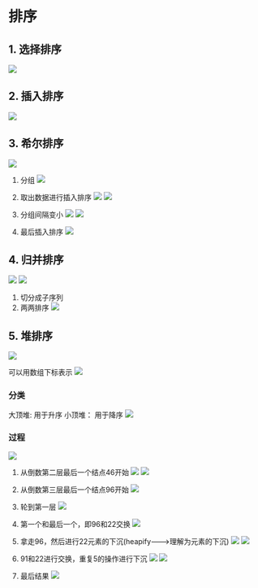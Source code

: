 # 排序

## 1. 选择排序
![](.sort_images/select_sort.png)


## 2. 插入排序
![](.sort_images/insert_sort.png)

## 3. 希尔排序
![](.sort_images/shell_sort.png)

1. 分组
![](.sort_images/shell_process1.png)
2. 取出数据进行插入排序
![](.sort_images/shell_process2.png)
![](.sort_images/shell_process3.png)

3. 分组间隔变小
![](.sort_images/shell_process4.png)
![](.sort_images/shell_process5.png)

4. 最后插入排序
![](.sort_images/shell_process6.png)

## 4. 归并排序
![](.sort_images/merge_sort.png)
![](.sort_images/merge_sort2.png)

1. 切分成子序列
2. 两两排序
![](.sort_images/merge_sort3.png)

## 5. 堆排序
![](.sort_images/heap_idea.png)

可以用数组下标表示
![](.sort_images/heap_idea1.png)


### 分类
大顶堆: 用于升序
小顶堆： 用于降序
![](.sort_images/large_small_heap.png)

### 过程

![](.sort_images/heap_process1.png)
1. 从倒数第二层最后一个结点46开始
![](.sort_images/heapify1.png)
![](.sort_images/heapify2.png)

2. 从倒数第三层最后一个结点96开始
![](.sort_images/heapify3.png)

3. 轮到第一层
![](.sort_images/heapify4.png)

4. 第一个和最后一个，即96和22交换
![](.sort_images/heapify5.png)

5. 拿走96，然后进行22元素的下沉(heapify--->理解为元素的下沉)
![](.sort_images/heapify6.png)
![](.sort_images/heapify7.png)

6. 91和22进行交换，重复5的操作进行下沉
![](.sort_images/heapify8.png)
![](.sort_images/heapify9.png)

7. 最后结果
![](.sort_images/heapify_rsp.png)

